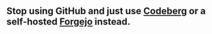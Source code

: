 ## Stop using GitHub and just use [Codeberg](https://codeberg.org/) or a self-hosted [Forgejo](https://forgejo.org) instead.
